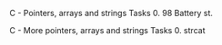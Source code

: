 C - Pointers, arrays and strings
Tasks
0. 98 Battery st.

C - More pointers, arrays and strings
Tasks
0. strcat
